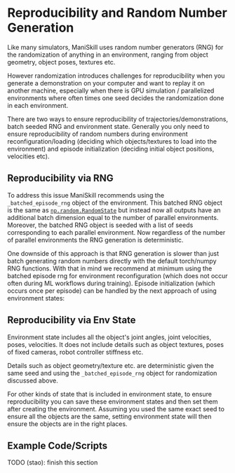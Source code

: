 # Reproducibility and Random Number Generation

Like many simulators, ManiSkill uses random number generators (RNG) for the randomization of anything in an environment, ranging from object geometry, object poses, textures etc.

However randomization introduces challenges for reproducibility when you generate a demonstration on your computer and want to replay it on another machine, especially when there is GPU simulation / parallelized environments where often times one seed decides the randomization done in each environment.

There are two ways to ensure reproducibility of trajectories/demonstrations, batch seeded RNG and environment state. Generally you only need to ensure reproducibility of random numbers during environment reconfiguration/loading (deciding which objects/textures to load into the environment) and episode initialization (deciding initial object positions, velocities etc).

## Reproducibility via RNG

To address this issue ManiSkill recommends using the `_batched_episode_rng` object of the environment. This batched RNG object is the same as [`np.random.RandomState`](https://numpy.org/doc/1.26/reference/random/legacy.html) but instead now all outputs have an additional batch dimension equal to the number of parallel environments. Moreover, the batched RNG object is seeded with a list of seeds corresponding to each parallel environment. Now regardless of the number of parallel environments the RNG generation is deterministic.


One downside of this approach is that RNG generation is slower than just batch generating random numbers directly with the default torch/numpy RNG functions. With that in mind we recommend at minimum using the batched episode rng for environment reconfiguration (which does not occur often during ML workflows during training). Episode initialization (which occurs once per episode) can be handled by the next approach of using environment states:

## Reproducibility via Env State

Environment state includes all the object's joint angles, joint velocities, poses, velocities. It does not include details such as object textures, poses of fixed cameras, robot controller stiffness etc.

Details such as object geometry/texture etc. are deterministic given the same seed and using the `_batched_episode_rng` object for randomization discussed above.

For other kinds of state that is included in environment state, to ensure reproducibility you can save these environment states and then set them after creating the environment. Assuming you used the same exact seed to ensure all the objects are the same, setting environment state will then ensure the objects are in the right places.

## Example Code/Scripts

TODO (stao): finish this section

